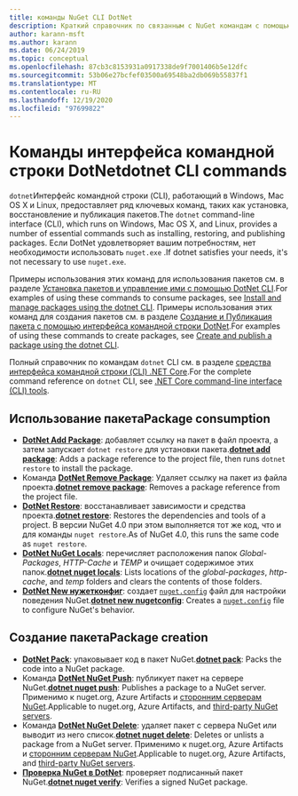 ```yaml
---
title: команды NuGet CLI DotNet
description: Краткий справочник по связанным с NuGet командам с помощью интерфейса командной строки DotNet.
author: karann-msft
ms.author: karann
ms.date: 06/24/2019
ms.topic: conceptual
ms.openlocfilehash: 87cb3c8153931a0917338de9f7001406b5e12dfc
ms.sourcegitcommit: 53b06e27bcfef03500a69548ba2db069b55837f1
ms.translationtype: MT
ms.contentlocale: ru-RU
ms.lasthandoff: 12/19/2020
ms.locfileid: "97699822"
---
```

# <a name="dotnet-cli-commands"></a><span data-ttu-id="b7619-103">Команды интерфейса командной строки DotNet</span><span class="sxs-lookup"><span data-stu-id="b7619-103">dotnet CLI commands</span></span>

<span data-ttu-id="b7619-104">`dotnet`Интерфейс командной строки (CLI), работающий в Windows, Mac OS X и Linux, предоставляет ряд ключевых команд, таких как установка, восстановление и публикация пакетов.</span><span class="sxs-lookup"><span data-stu-id="b7619-104">The `dotnet` command-line interface (CLI), which runs on Windows, Mac OS X, and Linux, provides a number of essential commands such as installing, restoring, and publishing packages.</span></span> <span data-ttu-id="b7619-105">Если DotNet удовлетворяет вашим потребностям, нет необходимости использовать `nuget.exe` .</span><span class="sxs-lookup"><span data-stu-id="b7619-105">If dotnet satisfies your needs, it's not necessary to use `nuget.exe`.</span></span>

<span data-ttu-id="b7619-106">Примеры использования этих команд для использования пакетов см. в разделе [Установка пакетов и управление ими с помощью DotNet CLI](../consume-packages/install-use-packages-dotnet-cli.md).</span><span class="sxs-lookup"><span data-stu-id="b7619-106">For examples of using these commands to consume packages, see [Install and manage packages using the dotnet CLI](../consume-packages/install-use-packages-dotnet-cli.md).</span></span> <span data-ttu-id="b7619-107">Примеры использования этих команд для создания пакетов см. в разделе [Создание и Публикация пакета с помощью интерфейса командной строки DotNet](../quickstart/create-and-publish-a-package-using-the-dotnet-cli.md).</span><span class="sxs-lookup"><span data-stu-id="b7619-107">For examples of using these commands to create packages, see [Create and publish a package using the dotnet CLI](../quickstart/create-and-publish-a-package-using-the-dotnet-cli.md).</span></span>

<span data-ttu-id="b7619-108">Полный справочник по командам `dotnet` CLI см. в разделе [средства интерфейса командной строки (CLI) .NET Core](/dotnet/core/tools/?tabs=netcore2x).</span><span class="sxs-lookup"><span data-stu-id="b7619-108">For the complete command reference on `dotnet` CLI, see [.NET Core command-line interface (CLI) tools](/dotnet/core/tools/?tabs=netcore2x).</span></span>

## <a name="package-consumption"></a><span data-ttu-id="b7619-109">Использование пакета</span><span class="sxs-lookup"><span data-stu-id="b7619-109">Package consumption</span></span>

- <span data-ttu-id="b7619-110">[**DotNet Add Package**](/dotnet/core/tools/dotnet-add-package): добавляет ссылку на пакет в файл проекта, а затем запускает `dotnet restore` для установки пакета.</span><span class="sxs-lookup"><span data-stu-id="b7619-110">[**dotnet add package**](/dotnet/core/tools/dotnet-add-package): Adds a package reference to the project file, then runs `dotnet restore` to install the package.</span></span>
- <span data-ttu-id="b7619-111">Команда [**DotNet Remove Package**](/dotnet/core/tools/dotnet-remove-package): Удаляет ссылку на пакет из файла проекта.</span><span class="sxs-lookup"><span data-stu-id="b7619-111">[**dotnet remove package**](/dotnet/core/tools/dotnet-remove-package): Removes a package reference from the project file.</span></span>
- <span data-ttu-id="b7619-112">[**DotNet Restore**](/dotnet/core/tools/dotnet-restore?tabs=netcore2x): восстанавливает зависимости и средства проекта.</span><span class="sxs-lookup"><span data-stu-id="b7619-112">[**dotnet restore**](/dotnet/core/tools/dotnet-restore?tabs=netcore2x): Restores the dependencies and tools of a project.</span></span> <span data-ttu-id="b7619-113">В версии NuGet 4.0 при этом выполняется тот же код, что и для команды `nuget restore`.</span><span class="sxs-lookup"><span data-stu-id="b7619-113">As of NuGet 4.0, this runs the same code as `nuget restore`.</span></span>
- <span data-ttu-id="b7619-114">[**DotNet NuGet Locals**](/dotnet/core/tools/dotnet-nuget-locals): перечисляет расположения папок *Global-Packages*, *HTTP-Cache* и *TEMP* и очищает содержимое этих папок.</span><span class="sxs-lookup"><span data-stu-id="b7619-114">[**dotnet nuget locals**](/dotnet/core/tools/dotnet-nuget-locals): Lists locations of the *global-packages*, *http-cache*, and *temp* folders and clears the contents of those folders.</span></span>
- <span data-ttu-id="b7619-115">[**DotNet New нужетконфиг**](/dotnet/core/tools/dotnet-new): создает [`nuget.config`](../reference/nuget-config-file.md) файл для настройки поведения NuGet.</span><span class="sxs-lookup"><span data-stu-id="b7619-115">[**dotnet new nugetconfig**](/dotnet/core/tools/dotnet-new): Creates a [`nuget.config`](../reference/nuget-config-file.md) file to configure NuGet's behavior.</span></span>

## <a name="package-creation"></a><span data-ttu-id="b7619-116">Создание пакета</span><span class="sxs-lookup"><span data-stu-id="b7619-116">Package creation</span></span>

- <span data-ttu-id="b7619-117">[**DotNet Pack**](/dotnet/core/tools/dotnet-pack?tabs=netcore2x): упаковывает код в пакет NuGet.</span><span class="sxs-lookup"><span data-stu-id="b7619-117">[**dotnet pack**](/dotnet/core/tools/dotnet-pack?tabs=netcore2x): Packs the code into a NuGet package.</span></span>
- <span data-ttu-id="b7619-118">Команда [**DotNet NuGet Push**](/dotnet/core/tools/dotnet-nuget-push): публикует пакет на сервере NuGet.</span><span class="sxs-lookup"><span data-stu-id="b7619-118">[**dotnet nuget push**](/dotnet/core/tools/dotnet-nuget-push): Publishes a package to a NuGet server.</span></span> <span data-ttu-id="b7619-119">Применимо к nuget.org, Azure Artifacts и [сторонним серверам NuGet](../hosting-packages/overview.md).</span><span class="sxs-lookup"><span data-stu-id="b7619-119">Applicable to nuget.org, Azure Artifacts, and [third-party NuGet servers](../hosting-packages/overview.md).</span></span>
- <span data-ttu-id="b7619-120">Команда [**DotNet NuGet Delete**](/dotnet/core/tools/dotnet-nuget-delete): удаляет пакет с сервера NuGet или выводит из него список.</span><span class="sxs-lookup"><span data-stu-id="b7619-120">[**dotnet nuget delete**](/dotnet/core/tools/dotnet-nuget-delete): Deletes or unlists a package from a NuGet server.</span></span> <span data-ttu-id="b7619-121">Применимо к nuget.org, Azure Artifacts и [сторонним серверам NuGet](../hosting-packages/overview.md).</span><span class="sxs-lookup"><span data-stu-id="b7619-121">Applicable to nuget.org, Azure Artifacts, and [third-party NuGet servers](../hosting-packages/overview.md).</span></span>
- <span data-ttu-id="b7619-122">[**Проверка NuGet в DotNet**](/dotnet/core/tools/dotnet-nuget-verify): проверяет подписанный пакет NuGet.</span><span class="sxs-lookup"><span data-stu-id="b7619-122">[**dotnet nuget verify**](/dotnet/core/tools/dotnet-nuget-verify): Verifies a signed NuGet package.</span></span>
